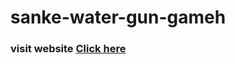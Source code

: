 # sanke-water-gun-gameh




### visit website  [Click here](https://goswamiakash.github.io/sanke-water-gun-game/)
